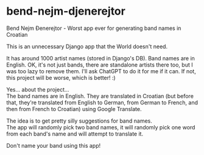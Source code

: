 # bend-nejm-djenerejtor
Bend Nejm Đenerejtor - Worst app ever for generating band names in Croatian

This is an unnecessary Django app that the World doesn't need. 

It has around 1000 artist names (stored in Django's DB). Band names are in English. OK, it's not just bands, there are standalone artists there too, but I was too lazy to remove them. I'll ask ChatGPT to do it for me if it can. If not, this project will be worse, which is better! :) 

Yes... about the project...  
The band names are in English. They are translated in Croatian (but before that, they're translated from English to German, from German to French, and then from French to Croatian) using Google Translate.  

The idea is to get pretty silly suggestions for band names.  
The app will randomly pick two band names, it will randomly pick one word from each band's name and will attempt to translate it.  

Don't name your band using this app!
